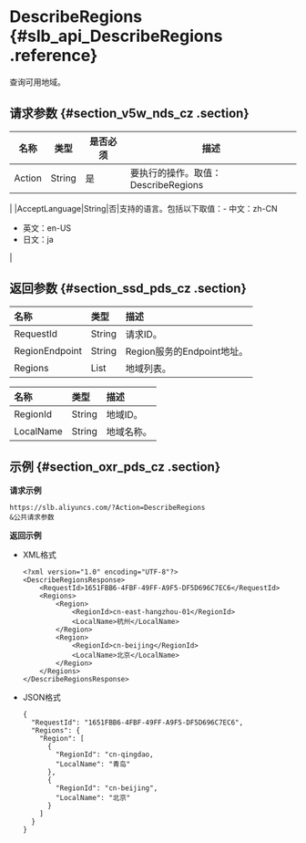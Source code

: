 # DescribeRegions {#slb_api_DescribeRegions .reference}

查询可用地域。

## 请求参数 {#section_v5w_nds_cz .section}

|名称|类型|是否必须|描述|
|--|--|----|--|
|Action|String|是|要执行的操作。取值：DescribeRegions

|
|AcceptLanguage|String|否|支持的语言。包括以下取值：-   中文：zh-CN
-   英文：en-US
-   日文：ja

|

## 返回参数 {#section_ssd_pds_cz .section}

|名称|类型|描述|
|:-|:-|:-|
|RequestId|String|请求ID。|
|RegionEndpoint|String|Region服务的Endpoint地址。|
|Regions|List|地域列表。|

|名称|类型|描述|
|:-|:-|:-|
|RegionId|String|地域ID。|
|LocalName|String|地域名称。|

## 示例 {#section_oxr_pds_cz .section}

**请求示例**

``` {#public}
https://slb.aliyuncs.com/?Action=DescribeRegions
&公共请求参数
```

**返回示例**

-   XML格式

    ```
    <?xml version="1.0" encoding="UTF-8"?>
    <DescribeRegionsResponse>
    	<RequestId>1651FBB6-4FBF-49FF-A9F5-DF5D696C7EC6</RequestId>
    	<Regions>
    		<Region>
    			<RegionId>cn-east-hangzhou-01</RegionId>
    			<LocalName>杭州</LocalName>
    		</Region>
    		<Region>
    			<RegionId>cn-beijing</RegionId>
    			<LocalName>北京</LocalName>
    		</Region>
    	</Regions>
    </DescribeRegionsResponse>
    ```

-   JSON格式

    ```
    {
      "RequestId": "1651FBB6-4FBF-49FF-A9F5-DF5D696C7EC6",
      "Regions": {
        "Region": [
          {
            "RegionId": "cn-qingdao,
            "LocalName": "青岛"
          },
          {
            "RegionId": "cn-beijing",
            "LocalName": "北京"
          }
        ]
      }
    }
    ```


